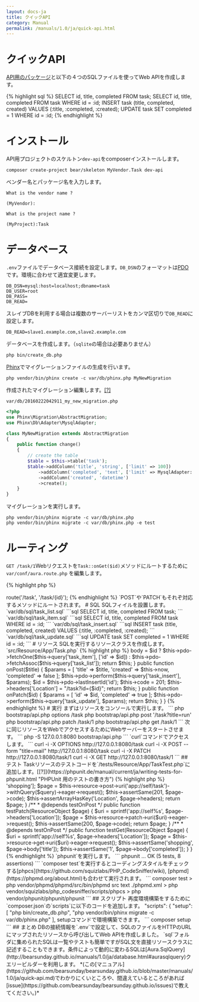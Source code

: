 ```yaml
---
layout: docs-ja
title: クイックAPI
category: Manual
permalink: /manuals/1.0/ja/quick-api.html
---
```



# クイックAPI


[API用のパッケージ](https://github.com/koriym/Koriym.DbAppPackage)と以下の４つのSQLファイルを使ってWeb APIを作成します。

{% highlight sql %}
SELECT id, title, completed FROM task;
SELECT id, title, completed FROM task WHERE id = :id;
INSERT task (title, completed, created) VALUES (:title, :completed, :created);
UPDATE task SET completed = 1 WHERE id = :id;
{% endhighlight %}

# インストール

API用プロジェクトのスケルトン`dev-api`をcomposerインストールします。　

```
composer create-project bear/skeleton MyVendor.Task dev-api
```

ベンダー名とパッケージ名を入力します。

```
What is the vendor name ?

(MyVendor):

What is the project name ?

(MyProject):Task
```

# データベース

`.env`ファイルでデータベース接続を設定します。`DB_DSN`のフォーマットは[PDO](http://php.net/manual/ja/pdo.connections.php)です。環境に合わせて適宜変更します。

```
DB_DSN=mysql:host=localhost;dbname=task
DB_USER=root
DB_PASS=
DB_READ=
```

スレイブDBを利用する場合は複数のサーバーリストをカンマ区切りで`DB_READ`に設定します。

```
DB_READ=slave1.example.com,slave2.example.com
```

データベースを作成します。（`sqlite`の場合は必要ありません）


```
php bin/create_db.php
```

[Phinx](http://docs.phinx.org/en/latest/)でマイグレーションファイルの生成を行います。

```
php vendor/bin/phinx create -c var/db/phinx.php MyNewMigration  
```

作成されたマイグレーション編集します。[[?]](http://docs.phinx.org/en/latest/migrations.html "Phinx マニュアル: Writing Migrations")

`var/db/20160222042911_my_new_migration.php`

```php
<?php
use Phinx\Migration\AbstractMigration;
use Phinx\Db\Adapter\MysqlAdapter;

class MyNewMigration extends AbstractMigration
{
    public function change()
    {
        // create the table
        $table = $this->table('task');
        $table->addColumn('title', 'string', ['limit' => 100])
            ->addColumn('completed', 'text', ['limit' => MysqlAdapter::INT_TINY])
            ->addColumn('created', 'datetime')
            ->create();
    }
}
```

マイグレーションを実行します。

```
php vendor/bin/phinx migrate -c var/db/phinx.php
php vendor/bin/phinx migrate -c var/db/phinx.php -e test
```

# ルーティング

`GET /task/1`Webリクエストを`Task::onGet($id)`メソッドにルートするために`var/conf/aura.route.php`
を編集します。


{% highlight php %}
<?php
/** @var $router \BEAR\Package\Provide\Router\AuraRoute */
$router->route('/task', '/task/{id}');
{% endhighlight %}

`POST`や`PATCH`もそれぞ対応するメソッドにルートされます。

# SQL

SQLフィイルを設置します。

`var/db/sql/task_list.sql`

```sql
SELECT id, title, completed FROM task;
```
`var/db/sql/task_item.sql`

```sql
SELECT id, title, completed FROM task WHERE id = :id;
```

`var/db/sql/task_insert.sql`

```sql
INSERT task (title, completed, created) VALUES (:title, :completed, :created);
```

`var/db/sql/task_update.sql`

```sql
UPDATE task SET completed = 1 WHERE id = :id;
```

# リソース

SQLを実行するリソースクラスを作成します。

`src/Resource/App/Task.php`

{% highlight php %}
<?php

namespace MyVendor\Task\Resource\App;

use BEAR\Resource\ResourceObject;
use Koriym\Now\NowInject;
use Koriym\QueryLocator\QueryLocatorInject;
use Ray\AuraSqlModule\AuraSqlInject;

class Task extends ResourceObject
{
    use AuraSqlInject;
    use NowInject;
    use QueryLocatorInject;

    public function onGet($id = null)
    {
        $this->body = $id ?
            $this->pdo->fetchOne($this->query['task_item'], ['id' => $id]) :
            $this->pdo->fetchAssoc($this->query['task_list']);

        return $this;
    }

    public function onPost($title)
    {
        $params = [
            'title' => $title,
            'created' => $this->now,
            'completed' => false
        ];
        $this->pdo->perform($this->query['task_insert'], $params);
        $id = $this->pdo->lastInsertId('id');
        $this->code = 201;
        $this->headers['Location'] = "/task?id={$id}";

        return $this;
    }

    public function onPatch($id)
    {
        $params = [
            'id' => $id,
            'completed' => true
        ];
        $this->pdo->perform($this->query['task_update'], $params);

        return $this;
    }
}
{% endhighlight %}

# 実行

まずはリソースをコンソールで実行します。

```
php bootstrap/api.php options /task
php bootstrap/api.php post '/task?title=run'
php bootstrap/api.php patch /task/1
php bootstrap/api.php get /task/1
```

次に同じリソースをWebでアクセスするためにWebサーバーをスタートさせます。

```
php -S 127.0.0.1:8080 bootstrap/api.php 
```

`curl`コマンドでアクセスします。

```
curl -i -X OPTIONS http://127.0.0.1:8080/task
curl -i -X POST --form "title=mail" http://127.0.0.1:8080/task
curl -i -X PATCH http://127.0.0.1:8080/task/1
curl -i -X GET http://127.0.0.1:8080/task/1
```

## テスト

Taskリソースのテストコードを`/tests/Resource/App/TaskTest.php`に追加します。[[?]](https://phpunit.de/manual/current/ja/writing-tests-for-phpunit.html "PHPUnit 用のテストの書き方")

{% highlight php %}
<?php

namespace MyVendor\Task\Resource\Page;

use BEAR\Resource\ResourceObject;
use Koriym\DbAppPackage\AbstractDatabaseTestCase;

class TaskTest extends AbstractDatabaseTestCase
{
    public function testOnPost()
    {
        $query = ['title' => 'shopping'];
        $page = $this->resource->post->uri('app://self/task')->withQuery($query)->eager->request();
        $this->assertSame(201, $page->code);
        $this->assertArrayHasKey('Location', $page->headers);

        return $page;
    }

    /**
     * @depends testOnPost
     */
    public function testPatch(ResourceObject $page)
    {
        $uri = sprintf('app://self%s', $page->headers['Location']);
        $page = $this->resource->patch->uri($uri)->eager->request();
        $this->assertSame(200, $page->code);

        return $page;
    }

    /**
     * @depends testOnPost
     */
    public function testGet(ResourceObject $page)
    {
        $uri = sprintf('app://self%s', $page->headers['Location']);
        $page = $this->resource->get->uri($uri)->eager->request();
        $this->assertSame('shopping', $page->body['title']);
        $this->assertSame('1', $page->body['completed']);
    }
}
{% endhighlight %}

`phpunit`を実行します。

```
phpunit

...
OK (5 tests, 8 assertions)
```

`composer test`を実行するとコーディングスタイルをチェックする[phpcs](https://github.com/squizlabs/PHP_CodeSniffer/wiki), [phpmd](https://phpmd.org/about.html)も合わせて実行されます。

```
composer test

> php vendor/phpmd/phpmd/src/bin/phpmd src text ./phpmd.xml
> php vendor/squizlabs/php_codesniffer/scripts/phpcs
> php vendor/phpunit/phpunit/phpunit
```

## スクリプト

再度環境構築をするために`composer.json`の`scripts`に以下のコードを追加します。

    "scripts": {
        "setup": [
            "php bin/create_db.php",
            "php vendor/bin/phinx migrate -c var/db/phinx.php"
        ],

setupコマンドで環境構築できます。

```
composer setup
```

## まとめ

DBの接続情報を`.env`で設定して、SQLのファイルをHTTPのURLにマップされたリソースから呼び出してWeb APIを作成しました。

`sql`フォルダに集められたSQLは一覧やテストも簡単ですがSQL文を直接リソースクラスに記述することもできます。条件によって動的に変わるSQLは[Aura.SqlQuery](http://bearsunday.github.io/manuals/1.0/ja/database.html#aurasqlquery)クエリービルダーを利用します。


*(この[マニュアル](https://github.com/bearsunday/bearsunday.github.io/blob/master/manuals/1.0/ja/quick-api.md)でわかりにくいところや、間違えているところがあれば[issue](https://github.com/bearsunday/bearsunday.github.io/issues)で教えてください。)*
